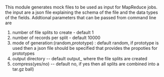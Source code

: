 This module generates mock files to be used as input for MapReduce jobs. the input are a json file explaining the schema of the file and the data types of the fields.
Addtional parameters that can be passed from command line are
1) number of file splits to create - default 1
2) number of records per split - default 10000
3) mode of generation:(random,prototype) : default random, if prototype is used then a json file should be specified that provides the propoties for prototypes
4) output directory -- default output_<currenttime> where the file splits are created
5) compress(yes/no) -- default no, if yes then all splits are combined into a tar.gz ball)